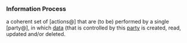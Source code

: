 ### Information Process

a coherent set of [actions@] that are (to be) performed by a single [party@], in which <a href="https://essif-lab.github.io/framework/docs/terms/data" hovertext="Data: something (tangible) that can be used to communicate a meaning (which is intangible/information).">data</a> (that is controlled by this <a href="https://essif-lab.github.io/framework/docs/terms/party" hovertext="Party: an Entity that sets its Objectives, maintains its Knowledge, and uses that Knowledge to pursue its Objectives in an autonomous (sovereign) manner. Humans and Organizations are the typical examples.">party</a> is created, read, updated and/or deleted.